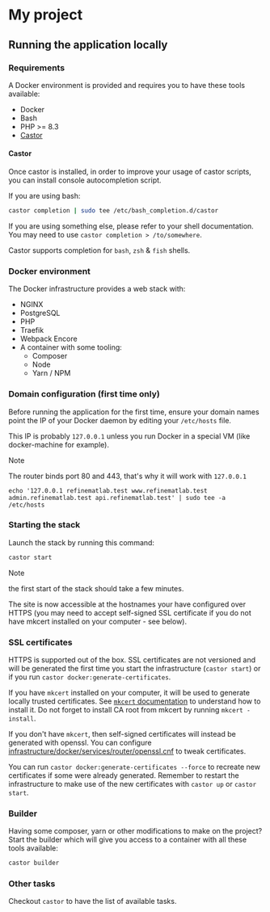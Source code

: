 # My project

## Running the application locally

### Requirements

A Docker environment is provided and requires you to have these tools available:

 * Docker
 * Bash
 * PHP >= 8.3
 * [Castor](https://github.com/jolicode/castor#installation)

#### Castor

Once castor is installed, in order to improve your usage of castor scripts, you
can install console autocompletion script.

If you are using bash:

```bash
castor completion | sudo tee /etc/bash_completion.d/castor
```

If you are using something else, please refer to your shell documentation. You
may need to use `castor completion > /to/somewhere`.

Castor supports completion for `bash`, `zsh` & `fish` shells.

### Docker environment

The Docker infrastructure provides a web stack with:
 - NGINX
 - PostgreSQL
 - PHP
 - Traefik
 - Webpack Encore
 - A container with some tooling:
   - Composer
   - Node
   - Yarn / NPM

### Domain configuration (first time only)

Before running the application for the first time, ensure your domain names
point the IP of your Docker daemon by editing your `/etc/hosts` file.

This IP is probably `127.0.0.1` unless you run Docker in a special VM (like docker-machine for example).

> [!NOTE]
> The router binds port 80 and 443, that's why it will work with `127.0.0.1`

```
echo '127.0.0.1 refinematlab.test www.refinematlab.test admin.refinematlab.test api.refinematlab.test' | sudo tee -a /etc/hosts
```

### Starting the stack

Launch the stack by running this command:

```bash
castor start
```

> [!NOTE]
> the first start of the stack should take a few minutes.

The site is now accessible at the hostnames your have configured over HTTPS
(you may need to accept self-signed SSL certificate if you do not have mkcert
installed on your computer - see below).

### SSL certificates

HTTPS is supported out of the box. SSL certificates are not versioned and will
be generated the first time you start the infrastructure (`castor start`) or if
you run `castor docker:generate-certificates`.

If you have `mkcert` installed on your computer, it will be used to generate
locally trusted certificates. See [`mkcert` documentation](https://github.com/FiloSottile/mkcert#installation)
to understand how to install it. Do not forget to install CA root from mkcert
by running `mkcert -install`.

If you don't have `mkcert`, then self-signed certificates will instead be
generated with openssl. You can configure [infrastructure/docker/services/router/openssl.cnf](infrastructure/docker/services/router/openssl.cnf)
to tweak certificates.

You can run `castor docker:generate-certificates --force` to recreate new certificates
if some were already generated. Remember to restart the infrastructure to make
use of the new certificates with `castor up` or `castor start`.

### Builder

Having some composer, yarn or other modifications to make on the project?
Start the builder which will give you access to a container with all these
tools available:

```bash
castor builder
```

### Other tasks

Checkout `castor` to have the list of available tasks.
